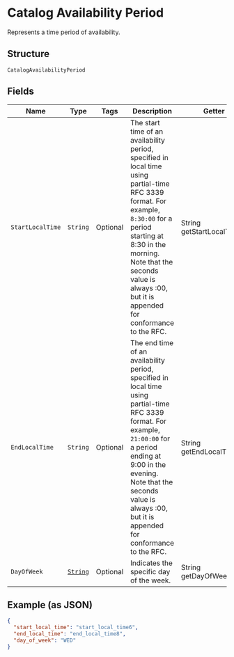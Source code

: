 
# Catalog Availability Period

Represents a time period of availability.

## Structure

`CatalogAvailabilityPeriod`

## Fields

| Name | Type | Tags | Description | Getter |
|  --- | --- | --- | --- | --- |
| `StartLocalTime` | `String` | Optional | The start time of an availability period, specified in local time using partial-time<br>RFC 3339 format. For example, `8:30:00` for a period starting at 8:30 in the morning.<br>Note that the seconds value is always :00, but it is appended for conformance to the RFC. | String getStartLocalTime() |
| `EndLocalTime` | `String` | Optional | The end time of an availability period, specified in local time using partial-time<br>RFC 3339 format. For example, `21:00:00` for a period ending at 9:00 in the evening.<br>Note that the seconds value is always :00, but it is appended for conformance to the RFC. | String getEndLocalTime() |
| `DayOfWeek` | [`String`](../../doc/models/day-of-week.md) | Optional | Indicates the specific day  of the week. | String getDayOfWeek() |

## Example (as JSON)

```json
{
  "start_local_time": "start_local_time6",
  "end_local_time": "end_local_time8",
  "day_of_week": "WED"
}
```

